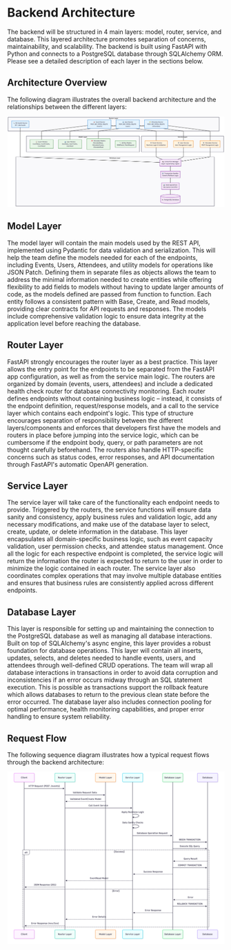 # Backend Architecture

The backend will be structured in 4 main layers: model, router, service, and database. This layered architecture promotes separation of concerns, maintainability, and scalability. The backend is built using FastAPI with Python and connects to a PostgreSQL database through SQLAlchemy ORM. Please see a detailed description of each layer in the sections below.


## Architecture Overview

The following diagram illustrates the overall backend architecture and the relationships between the different layers:

![Backend Architecture Diagram](../../docs/Diagrams/Backend%20Architecture%20Diagram.png)

## Model Layer

The model layer will contain the main models used by the REST API, implemented using Pydantic for data validation and serialization. This will help the team define the models needed for each of the endpoints, including Events, Users, Attendees, and utility models for operations like JSON Patch. Defining them in separate files as objects allows the team to address the minimal information needed to create entities while offering flexibility to add fields to models without having to update larger amounts of code, as the models defined are passed from function to function. Each entity follows a consistent pattern with Base, Create, and Read models, providing clear contracts for API requests and responses. The models include comprehensive validation logic to ensure data integrity at the application level before reaching the database.


## Router Layer

FastAPI strongly encourages the router layer as a best practice. This layer allows the entry point for the endpoints to be separated from the FastAPI app configuration, as well as from the service main logic. The routers are organized by domain (events, users, attendees) and include a dedicated health check router for database connectivity monitoring. Each router defines endpoints without containing business logic – instead, it consists of the endpoint definition, request/response models, and a call to the service layer which contains each endpoint's logic. This type of structure encourages separation of responsibility between the different layers/components and enforces that developers first have the models and routers in place before jumping into the service logic, which can be cumbersome if the endpoint body, query, or path parameters are not thought carefully beforehand. The routers also handle HTTP-specific concerns such as status codes, error responses, and API documentation through FastAPI's automatic OpenAPI generation.


## Service Layer

The service layer will take care of the functionality each endpoint needs to provide. Triggered by the routers, the service functions will ensure data sanity and consistency, apply business rules and validation logic, add any necessary modifications, and make use of the database layer to select, create, update, or delete information in the database. This layer encapsulates all domain-specific business logic, such as event capacity validation, user permission checks, and attendee status management. Once all the logic for each respective endpoint is completed, the service logic will return the information the router is expected to return to the user in order to minimize the logic contained in each router. The service layer also coordinates complex operations that may involve multiple database entities and ensures that business rules are consistently applied across different endpoints.


## Database Layer

This layer is responsible for setting up and maintaining the connection to the PostgreSQL database as well as managing all database interactions. Built on top of SQLAlchemy's async engine, this layer provides a robust foundation for database operations. This layer will contain all inserts, updates, selects, and deletes needed to handle events, users, and attendees through well-defined CRUD operations. The team will wrap all database interactions in transactions in order to avoid data corruption and inconsistencies if an error occurs midway through an SQL statement execution. This is possible as transactions support the rollback feature which allows databases to return to the previous clean state before the error occurred. The database layer also includes connection pooling for optimal performance, health monitoring capabilities, and proper error handling to ensure system reliability.


## Request Flow

The following sequence diagram illustrates how a typical request flows through the backend architecture:

![Backend Flow Diagram](../../docs/Diagrams/Backend%20Flow%20Diagram.png)